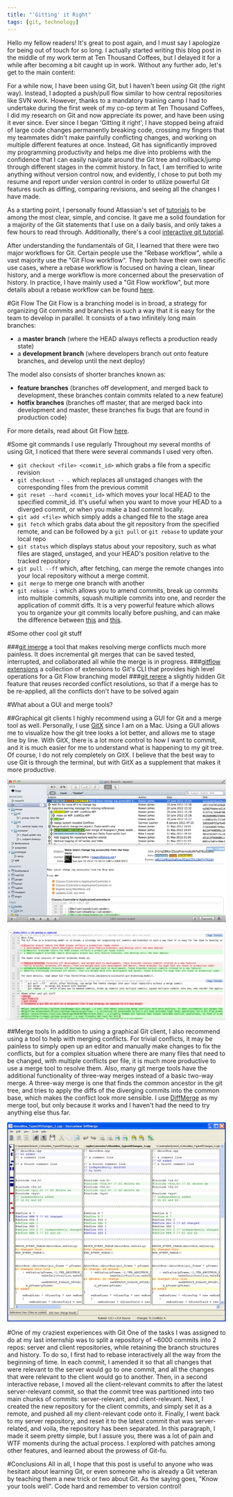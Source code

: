 ```yaml
---
title: "'Gitting' it Right"
tags: [git, technology]
---
```


Hello my fellow readers! It's great to post again, and I must say I apologize for being out of touch for so long. I actually started writing this blog post in the middle of my work term at Ten Thousand Coffees, but I delayed it for a while after becoming a bit caught up in work. Without any further ado, let's get to the main content:

For a while now, I have been using Git, but I haven't been _using_ Git (the right way). Instead, I adopted a push/pull flow similar to how central repositories like SVN work. However, thanks to a mandatory training camp I had to undertake during the first week of my co-op term at Ten Thousand Coffees, I did my research on Git and now appreciate its power, and have been using it ever since. Ever since I began 'Gitting it right', I have stopped being afraid of large code changes permanently breaking code, crossing my fingers that my teammates didn't make painfully conflicting changes, and working on multiple different features at once. Instead, Git has significantly improved my programming productivity and helps me dive into problems with the confidence that I can easily navigate around the Git tree and rollback/jump through different stages in the commit history. In fact, I am terrified to write anything without version control now, and evidently, I chose to put both my resume and report under version control in order to utilize powerful Git features such as diffing, comparing revisions, and seeing all the changes I have made.

As a starting point, I personally found Atlassian's set of [tutorials](https://www.atlassian.com/git/tutorials/) to be among the most clear, simple, and concise. It gave me a solid foundation for a majority of the Git statements that I use on a daily basis, and only takes a few hours to read through. Additionally, there's a cool [interactive git tutorial](http://pcottle.github.io/learnGitBranching/).

After understanding the fundamentals of Git, I learned that there were two major workflows for Git. Certain people use the "Rebase workflow", while a vast majority use the "Git Flow workflow". They both have their own specific use cases, where a rebase workflow is focused on having a clean, linear history, and a merge workflow is more concerned about the preservation of history. In practice, I have mainly used a "Git Flow workflow", but more details about a rebase workflow can be found [here](http://randyfay.com/content/rebase-workflow-git).

#Git Flow
The Git Flow is a branching model is in broad, a strategy for organizing Git commits and branches in such a way that it is easy for the team to develop in parallel. It consists of a two infinitely long main branches:

- a **master branch** (where the HEAD always reflects a production ready state)
- a **development branch** (where developers branch out onto feature branches, and develop until the next deploy)

The model also consists of shorter branches known as:

- **feature branches** (branches off development, and merged back to development, these branches contain commits related to a new feature)
- **hotfix branches** (branches off master, that are merged back into development and master, these branches fix bugs that are found in production code)

For more details, read about Git Flow [here](http://nvie.com/posts/a-successful-git-branching-model/).

#Some git commands I use regularly
Throughout my several months of using Git, I noticed that there were several commands I used very often.

- ```git checkout <file> <commit_id>``` which grabs a file from a specific revision
- ```git checkout -- .``` which replaces all unstaged changes with the corresponding files from the previous commit
- ```git reset --hard <commit_id>``` which moves your local HEAD to the specified commit_id. It's useful when you want to move your HEAD to a diverged commit, or when you make a bad commit locally.
- ```git add <file>``` which simply adds a changed file to the stage area
- ```git fetch``` which grabs data about the git repository from the specified remote, and can be followed by a ```git pull``` or ```git rebase``` to update your local repo
- ```git status``` which displays status about your repository, such as what files are staged, unstaged, and your HEAD's position relative to the tracked repository
- ```git pull --ff``` which, after fetching, can merge the remote changes into your local repository without a merge commit.
- ```git merge``` to merge one branch with another
- ```git rebase -i``` which allows you to amend commits, break up commits into multiple commits, squash multiple commits into one, and reorder the application of commit diffs. It is a very powerful feature which allows you to organize your git commits locally before pushing, and can make the difference between [this](../images/in_post_images/clean-git-tree.png) and [this](../images/in_post_images/messy-git-tree.png).

#Some other cool git stuff

###[git imerge](https://github.com/mhagger/git-imerge)
a tool that makes resolving merge conflicts much more painless. It does incremental git merges that can be saved tested, interrupted, and collaborated all while the merge is in progress.
###[gitflow extensions](https://github.com/nvie/gitflow)
a collection of extensions to Git's CLI that provides high level operations for a Git Flow branching model
###[git rerere](https://git-scm.com/blog/2010/03/08/rerere.html)
a slightly hidden Git feature that reuses recorded conflict resolutions, so that if a merge has to be re-applied, all the conflicts don't have to be solved again

#What about a GUI and merge tools?

##Graphical git clients
I highly recommend using a GUI for Git and a merge tool as well. Personally, I use [GitX](http://rowanj.github.io/gitx/) since I am on a Mac. Using a GUI allows me to visualize how the git tree looks a lot better, and allows me to stage line by line. With GitX, there is a lot more control to how I want to commit, and it is much easier for me to understand what is happening to my git tree. Of course, I do not rely completely on GitX. I believe that the best way to use Git is through the terminal, but with GitX as a supplement that makes it more productive.

![Tree View](../images/in_post_images/gitx-tree-view.png)

![Stage View](../images/in_post_images/gitx-stage-view.png)

##Merge tools
In addition to using a graphical Git client, I also recommend using a tool to help with merging conflicts. For trivial conflicts, it may be painless to simply open up an editor and manually make changes to fix the conflicts, but for a complex situation where there are many files that need to be changed, with multiple conflicts per file, it is much more productive to use a merge tool to resolve them. Also, many git merge tools have the additional functionality of three-way merges instead of a basic two-way merge. A three-way merge is one that finds the common ancestor in the git tree, and tries to apply the diffs of the diverging commits into the common base, which makes the conflict look more sensible. I use [DiffMerge](https://sourcegear.com/diffmerge/) as my merge tool, but only because it works and I haven't had the need to try anything else thus far.

![Diffmerge](../images/in_post_images/diffmerge-3-way.png)

#One of my craziest experiences with Git
One of the tasks I was assigned to do at my last internship was to split a repository of ~6000 commits into 2 repos: server and client repositories, while retaining the branch structures and history. To do so, I first had to rebase interactively all the way from the beginning of time. In each commit, I amended it so that all changes that were relevant to the server would go to one commit, and all the changes that were relevant to the client would go to another. Then, in a second interactive rebase, I moved all the client-relevant commits to after the latest server-relevant commit, so that the commit tree was partitioned into two main chunks of commits: server-relevant, and client-relevant. Next, I created the new repository for the client commits, and simply set it as a remote, and pushed all my client-relevant code onto it. Finally, I went back to my server repository, and reset it to the latest commit that was server-related, and voila, the repository has been separated. In this paragraph, I made it seem pretty simple, but I assure you, there was a lot of pain and WTF moments during the actual process. I explored with patches among other features, and learned about the prowess of Git-fu.

#Conclusions
All in all, I hope that this post is useful to anyone who was hesitant about learning Git, or even someone who is already a Git veteran by teaching them a new trick or two about Git. As the saying goes, "Know your tools well". Code hard and remember to version control!
<!--end-->
